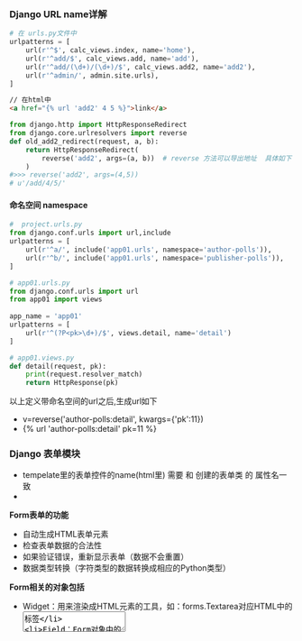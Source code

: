### Django URL name详解

```python
# 在 urls.py文件中
urlpatterns = [
    url(r'^$', calc_views.index, name='home'),
    url(r'^add/$', calc_views.add, name='add'),
    url(r'^add/(\d+)/(\d+)/$', calc_views.add2, name='add2'),
    url(r'^admin/', admin.site.urls),
]
```

```html
// 在html中
<a href="{% url 'add2' 4 5 %}">link</a>
```

```python
from django.http import HttpResponseRedirect
from django.core.urlresolvers import reverse
def old_add2_redirect(request, a, b):
    return HttpResponseRedirect(
        reverse('add2', args=(a, b))  # reverse 方法可以导出地址  具体如下
    )
#>>> reverse('add2', args=(4,5))
# u'/add/4/5/'
```

#### 命名空间 namespace

```python
#  project.urls.py
from django.conf.urls import url,include
urlpatterns = [
    url(r'^a/', include('app01.urls', namespace='author-polls')),
    url(r'^b/', include('app01.urls', namespace='publisher-polls')),
]
```

```python
# app01.urls.py
from django.conf.urls import url
from app01 import views
 
app_name = 'app01'
urlpatterns = [
    url(r'^(?P<pk>\d+)/$', views.detail, name='detail')
]
```

```python
# app01.views.py
def detail(request, pk):
    print(request.resolver_match)
    return HttpResponse(pk)
```

以上定义带命名空间的url之后,生成url如下

- v=reverse('author-polls:detail', kwargs={'pk':11})
- {%  url 'author-polls:detail' pk=11 %}

### Django 表单模块

- tempelate里的表单控件的name(html里) 需要 和 创建的表单类 的 属性名一致
- ​

**Form表单的功能**

- 自动生成HTML表单元素
- 检查表单数据的合法性
- 如果验证错误，重新显示表单（数据不会重置）
- 数据类型转换（字符类型的数据转换成相应的Python类型）

**Form相关的对象包括**

- Widget：用来渲染成HTML元素的工具，如：forms.Textarea对应HTML中的<textarea>标签
- Field：Form对象中的一个字段，如：EmailField表示email字段，如果这个字段不是有效的email格式，就会产生错误。
- Form：一系列Field对象的集合，负责验证和显示HTML元素
- Form Media：用来渲染表单的CSS和JavaScript资源。



```python
# 实例化一个Form对象
# 直接继承Form
from django import forms
class ContactForm(forms.Form):
     subject = forms.CharField(max_length=100,label='主题')
     message = form.CharField(widget=forms.TextArea)
     sender = form.EmailField()
     cc_myself = forms.BooleanField(required=False)
```

```python
# 在view中使用form
form django.shortcuts import render
form django.http import HttpResponseRedirect
 
def contact(request):
     if request.method=="POST":
          form = ContactForm(request.POST)
          if form.is_valid(): #所有验证都通过
           #do something处理业务
           return HttpResponseRedirect('/')
          else:
           form = ContactForm()
          return render(request,'contact.html',{'form':form})
```

```html
// 在html中使用form
<form action='/contact/' method='POST'>
 {% for field in form %}
  <div class = 'fieldWrapper'>
   {{field.label_tag}}:{{field}}
   {{field.errors}}
  </div>
 {% endfor %}
 <div class='fieldWrapper'> <p><input type='submit' value='留言'></p></div>
</form>
```

**处理表单数据**

form.is_valid()返回true后，表单数据都被存储在form.cleaned_data对象中（字典类型，意为经过清洗的数据），而且数据会被自动转换为Python对象

```python
if form.is_valid():
 subject = form.cleaned_data['subject']
 message = form.cleaned_data['message']
 sender = form.cleaned_data['sender']
 cc_myself = form.cleaned_data['cc_myself']
 
 recipients = ['info@example.com']
 if cc_myself:
  recipients.append(sender)
 
 from django.core.mail import send_mail
 send_mail(subject, message, sender, recipients)
 return HttpResponseRedirect('/thanks/') # Redirect after POST
```



urls 内容转载自 :https://code.ziqiangxuetang.com/django/django-url-name.html

form表单内容转自:https://www.cnblogs.com/zongfa/p/7709639.html